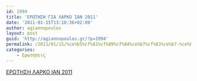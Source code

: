 ```yaml
---
id: 1994
title: 'ΕΡΩΤΗΣΗ ΓΙΑ ΛΑΡΚΟ ΙΑΝ 2011'
date: '2011-01-15T13:10:36+02:00'
author: agiannopoulos
layout: post
guid: 'http://agiannopoulos.gr/?p=1994'
permalink: /2011/01/15/%ce%b5%cf%81%cf%89%cf%84%ce%b7%cf%83%ce%b7-%ce%b3%ce%b9%ce%b1-%ce%bb%ce%b1%cf%81%ce%ba%ce%bf-%ce%b9%ce%b1%ce%bd-2011/
categories:
    - Ερωτήσεις
---
```


[ΕΡΩΤΗΣΗ ΛΑΡΚΟ ΙΑΝ 2011](/wp-content/uploads/2012/04/ceb5cf81cf89cf84ceb7cf83ceb7-cebbceb1cf81cebacebf-ceb9ceb1cebd-2011.doc)